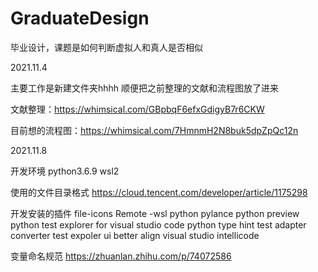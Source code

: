 # GraduateDesign
毕业设计，课题是如何判断虚拟人和真人是否相似

2021.11.4

主要工作是新建文件夹hhhh
顺便把之前整理的文献和流程图放了进来

文献整理：https://whimsical.com/GBpbqF6efxGdigyB7r6CKW

目前想的流程图：https://whimsical.com/7HmnmH2N8buk5dpZpQc12n

2021.11.8

开发环境
python3.6.9 wsl2

使用的文件目录格式
https://cloud.tencent.com/developer/article/1175298

开发安装的插件
file-icons
Remote -wsl
python
pylance 
python preview
python test explorer for visual studio code
python type hint
test adapter converter
test expoler ui
better align
visual studio intellicode

变量命名规范
https://zhuanlan.zhihu.com/p/74072586